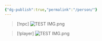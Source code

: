 ```yaml
---
{"dg-publish":true,"permalink":"/person/"}
---
```



>[!npc]
>![TEST IMG.png](/img/user/z_Images/TEST%20IMG.png)



>[!player]
>![TEST IMG.png](/img/user/z_Images/TEST%20IMG.png)